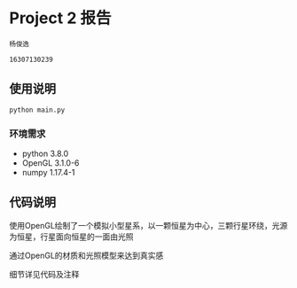 # Project 2 报告

`杨俊逸` 

`16307130239`

## 使用说明

```
python main.py
```

### 环境需求

- python 3.8.0
- OpenGL 3.1.0-6
- numpy 1.17.4-1

## 代码说明

使用OpenGL绘制了一个模拟小型星系，以一颗恒星为中心，三颗行星环绕，光源为恒星，行星面向恒星的一面由光照

通过OpenGL的材质和光照模型来达到真实感

细节详见代码及注释